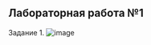Лабораторная работа №1
--------------------------------------------------------------------------------
Задание 1.
![image](https://github.com/drusch91/Lab_C-/assets/119664059/fc295855-0c9a-4b12-aed7-e234d9daf65a)
